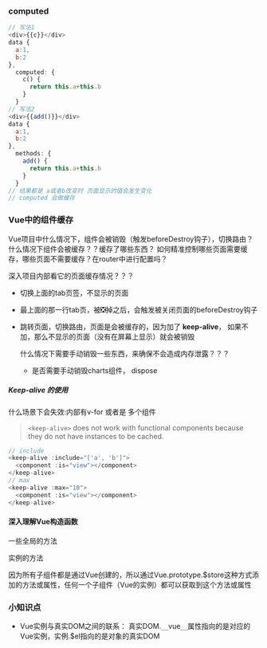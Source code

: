 ### computed

```js
// 写法1
<div>{{c}}</div>
data {
  a:1,
  b:2
},
  computed: {
    c() {
      return this.a+this.b
    }
  }
// 写法2
<div>{{add()}}</div>
data {
  a:1,
  b:2
},
  methods: {
    add() {
      return this.a+this.b
    }
  }
// 结果都是 a或者b改变时 页面显示的值会发生变化
// computed 会做缓存
```

### Vue中的组件缓存

Vue项目中什么情况下，组件会被销毁（触发beforeDestroy钩子），切换路由？什么情况下组件会被缓存？？缓存了哪些东西？ 如何精准控制哪些页面需要缓存，哪些页面不需要缓存？在router中进行配置吗？

深入项目内部看它的页面缓存情况？？？

- 切换上面的tab页签，不显示的页面

- 最上面的那一行tab页，被❎掉之后，会触发被关闭页面的beforeDestroy钩子

- 跳转页面，切换路由，页面是会被缓存的，因为加了 **keep-alive**， 如果不加，那么不显示的页面（没有在屏幕上显示）就会被销毁

  什么情况下需要手动销毁一些东西，来确保不会造成内存泄露？？？

  - 是否需要手动销毁charts组件， dispose

##### Keep-alive 的使用

什么场景下会失效:内部有v-for 或者是 多个组件

> `<keep-alive>` does not work with functional components because they do not have instances to be cached.

```js
// include
<keep-alive :include="['a', 'b']">
  <component :is="view"></component>
</keep-alive>
// max
<keep-alive :max="10">
  <component :is="view"></component>
</keep-alive>
```



####  深入理解Vue构造函数

一些全局的方法

实例的方法

因为所有子组件都是通过Vue创建的，所以通过Vue.prototype.$store这种方式添加的方法或属性，任何一个子组件（Vue的实例）都可以获取到这个方法或属性





### 小知识点

- Vue实例与真实DOM之间的联系： 真实DOM.`__`vue`__`属性指向的是对应的Vue实例，实例.$el指向的是对象的真实DOM











